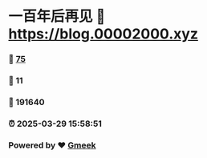 # 一百年后再见 :link: https://blog.00002000.xyz 
### :page_facing_up: [75](https://blog.00002000.xyz/tag.html) 
### :speech_balloon: 11 
### :hibiscus: 191640 
### :alarm_clock: 2025-03-29 15:58:51 
### Powered by :heart: [Gmeek](https://github.com/Meekdai/Gmeek)
